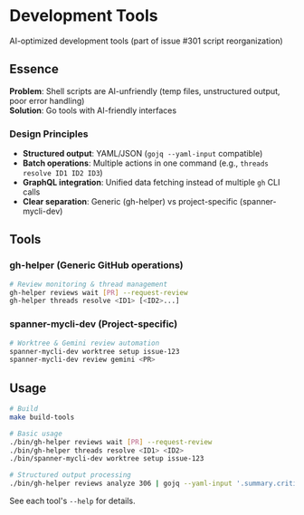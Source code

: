 # Development Tools

AI-optimized development tools (part of issue #301 script reorganization)

## Essence

**Problem**: Shell scripts are AI-unfriendly (temp files, unstructured output, poor error handling)  
**Solution**: Go tools with AI-friendly interfaces

### Design Principles
- **Structured output**: YAML/JSON (`gojq --yaml-input` compatible)
- **Batch operations**: Multiple actions in one command (e.g., `threads resolve ID1 ID2 ID3`)
- **GraphQL integration**: Unified data fetching instead of multiple `gh` CLI calls
- **Clear separation**: Generic (gh-helper) vs project-specific (spanner-mycli-dev)

## Tools

### gh-helper (Generic GitHub operations)
```bash
# Review monitoring & thread management
gh-helper reviews wait [PR] --request-review
gh-helper threads resolve <ID1> [<ID2>...]
```

### spanner-mycli-dev (Project-specific)
```bash
# Worktree & Gemini review automation
spanner-mycli-dev worktree setup issue-123
spanner-mycli-dev review gemini <PR>
```

## Usage

```bash
# Build
make build-tools

# Basic usage
./bin/gh-helper reviews wait [PR] --request-review
./bin/gh-helper threads resolve <ID1> <ID2>
./bin/spanner-mycli-dev worktree setup issue-123

# Structured output processing
./bin/gh-helper reviews analyze 306 | gojq --yaml-input '.summary.critical'
```

See each tool's `--help` for details.